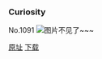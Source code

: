 ### Curiosity
No.1091
![图片不见了~~~](https://imgs.xkcd.com/comics/curiosity.png)

[原址](https://xkcd.com//1091) [下载](https://imgs.xkcd.com/comics/curiosity.png)

